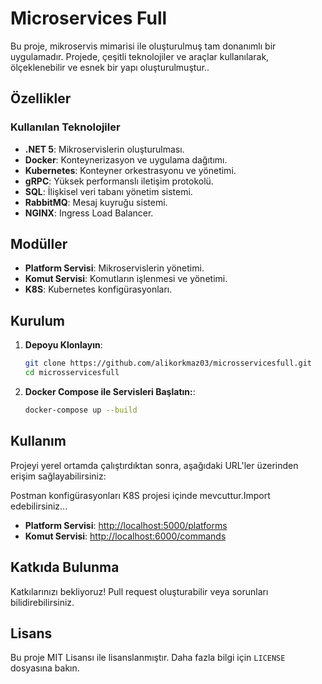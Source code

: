 # Microservices Full

Bu proje, mikroservis mimarisi ile oluşturulmuş tam donanımlı bir uygulamadır. Projede, çeşitli teknolojiler ve araçlar kullanılarak, ölçeklenebilir ve esnek bir yapı oluşturulmuştur..

## Özellikler

### Kullanılan Teknolojiler

- **.NET 5**: Mikroservislerin oluşturulması.
- **Docker**: Konteynerizasyon ve uygulama dağıtımı.
- **Kubernetes**: Konteyner orkestrasyonu ve yönetimi.
- **gRPC**: Yüksek performanslı iletişim protokolü.
- **SQL**: İlişkisel veri tabanı yönetim sistemi.
- **RabbitMQ**: Mesaj kuyruğu sistemi.
- **NGINX**: Ingress Load Balancer.

## Modüller

- **Platform Servisi**: Mikroservislerin yönetimi.
- **Komut Servisi**: Komutların işlenmesi ve yönetimi.
- **K8S**: Kubernetes konfigürasyonları.

## Kurulum

1. **Depoyu Klonlayın**:
   ```sh
   git clone https://github.com/alikorkmaz03/microsservicesfull.git
   cd microsservicesfull
2. **Docker Compose ile Servisleri Başlatın:**:
    ```sh
    docker-compose up --build
## Kullanım

Projeyi yerel ortamda çalıştırdıktan sonra, aşağıdaki URL'ler üzerinden erişim sağlayabilirsiniz:

Postman konfigürasyonları K8S projesi içinde mevcuttur.Import edebilirsiniz...

- **Platform Servisi**: [http://localhost:5000/platforms](http://localhost:5000/platforms)
- **Komut Servisi**: [http://localhost:6000/commands](http://localhost:6000/commands)

## Katkıda Bulunma

Katkılarınızı bekliyoruz! Pull request oluşturabilir veya sorunları bilidirebilirsiniz.

## Lisans

Bu proje MIT Lisansı ile lisanslanmıştır. Daha fazla bilgi için `LICENSE` dosyasına bakın.


  
